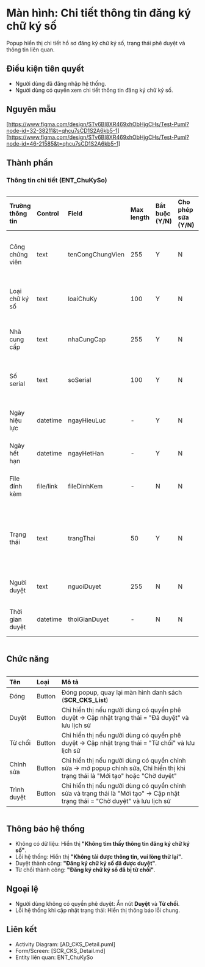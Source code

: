 # Màn hình: Chi tiết thông tin đăng ký chữ ký số
Popup hiển thị chi tiết hồ sơ đăng ký chữ ký số, trạng thái phê duyệt và thông tin liên quan.

## Điều kiện tiên quyết
- Người dùng đã đăng nhập hệ thống.
- Người dùng có quyền xem chi tiết thông tin đăng ký chữ ký số.

## Nguyên mẫu
[https://www.figma.com/design/STv6BI8XR469xhObHjgCHs/Test-Puml?node-id=32-38211&t=qhcu7sCD1S2A6kb5-1]
[https://www.figma.com/design/STv6BI8XR469xhObHjgCHs/Test-Puml?node-id=46-21585&t=qhcu7sCD1S2A6kb5-1]

## Thành phần

### Thông tin chi tiết (ENT_ChuKySo)

<div style="overflow-x:auto">

| Trường thông tin | Control   | Field            | Max length | Bắt buộc (Y/N) | Cho phép sửa (Y/N) | Mô tả                                    |
|:-----------------|:----------|:-----------------|:-----------|:---------------|:-------------------|:-----------------------------------------|
| Công chứng viên  | text      | tenCongChungVien | 255        | Y              | N                  | Tên công chứng viên liên kết             |
| Loại chữ ký số   | text      | loaiChuKy        | 100        | Y              | N                  | Thông tin loại chữ ký số                 |
| Nhà cung cấp     | text      | nhaCungCap       | 255        | Y              | N                  | Nhà cung cấp chứng thư số                |
| Số serial        | text      | soSerial         | 100        | Y              | N                  | Mã định danh chứng thư số                |
| Ngày hiệu lực    | datetime  | ngayHieuLuc      | -          | Y              | N                  | Ngày bắt đầu hiệu lực                    |
| Ngày hết hạn     | datetime  | ngayHetHan       | -          | Y              | N                  | Ngày hết hạn                             |
| File đính kèm    | file/link | fileDinhKem      | -          | N              | N                  | File chứng thư số đính kèm               |
| Trạng thái       | text      | trangThai        | 50         | Y              | N                  | Mới tạo / Chờ duyệt / Đã duyệt / Từ chối |
| Người duyệt      | text      | nguoiDuyet       | 255        | N              | N                  | Tên người phê duyệt                      |
| Thời gian duyệt  | datetime  | thoiGianDuyet    | -          | N              | N                  | Thời gian phê duyệt                      |

</div>

## Chức năng

<div style="overflow-x:auto">

| Tên         | Loại   | Mô tả                                                                                                                          |
|:------------|:-------|:-------------------------------------------------------------------------------------------------------------------------------|
| Đóng        | Button | Đóng popup, quay lại màn hình danh sách (**SCR_CKS_List**)                                                                     |
| Duyệt       | Button | Chỉ hiển thị nếu người dùng có quyền phê duyệt → Cập nhật trạng thái = "Đã duyệt" và lưu lịch sử                               |
| Từ chối     | Button | Chỉ hiển thị nếu người dùng có quyền phê duyệt → Cập nhật trạng thái = "Từ chối" và lưu lịch sử                                |
| Chỉnh sửa   | Button | Chỉ hiển thị nếu người dùng có quyền chỉnh sửa → mở popup chỉnh sửa, Chỉ hiển thị khi trạng thái là "Mới tạo" hoặc "Chờ duyệt" |
| Trình duyệt | Button | Chỉ hiển thị nếu người dùng có quyền chỉnh sửa và trạng thái là "Mới tạo" → Cập nhật trạng thái = "Chờ duyệt" và lưu lịch sử   |

</div>

## Thông báo hệ thống
- Không có dữ liệu: Hiển thị **"Không tìm thấy thông tin đăng ký chữ ký số"**.  
- Lỗi hệ thống: Hiển thị **"Không tải được thông tin, vui lòng thử lại"**.  
- Duyệt thành công: **"Đăng ký chữ ký số đã được duyệt"**.  
- Từ chối thành công: **"Đăng ký chữ ký số đã bị từ chối"**.  

## Ngoại lệ
- Người dùng không có quyền phê duyệt: Ẩn nút **Duyệt** và **Từ chối**.  
- Lỗi hệ thống khi cập nhật trạng thái: Hiển thị thông báo lỗi chung.  

## Liên kết
- Activity Diagram: [AD_CKS_Detail.puml]  
- Form/Screen: [SCR_CKS_Detail.md]  
- Entity liên quan: ENT_ChuKySo  

